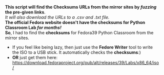 
 **This script will find the Checksums URLs from the mirror sites by _fuzzing_  the pre-given links**. </br>
 _It will also download the URLs to a .csv and .txt file._ </br>
 **The official Fedora website doesn't have the checksums for Python Classroom Lab _for months!_** </br>
 **So**, I had to find the **checksums** for Fedora39 Python Classroom from the mirror sites.
 
 - If you feel like being lazy, then just use the **Fedore Writer** tool to write the ISO to a USB stick. It automatically checks the **checksums**:)
 - **OR** just get them here: https://download.fedoraproject.org/pub/alt/releases/39/Labs/x86_64/iso/
